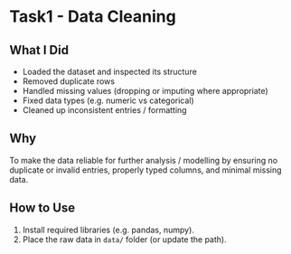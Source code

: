 # Task1 - Data Cleaning

## What I Did
- Loaded the dataset and inspected its structure  
- Removed duplicate rows  
- Handled missing values (dropping or imputing where appropriate)  
- Fixed data types (e.g. numeric vs categorical)  
- Cleaned up inconsistent entries / formatting  

## Why
To make the data reliable for further analysis / modelling by ensuring no duplicate or invalid entries, properly typed columns, and minimal missing data.

## How to Use
1. Install required libraries (e.g. pandas, numpy).  
2. Place the raw data in `data/` folder (or update the path).  
 


